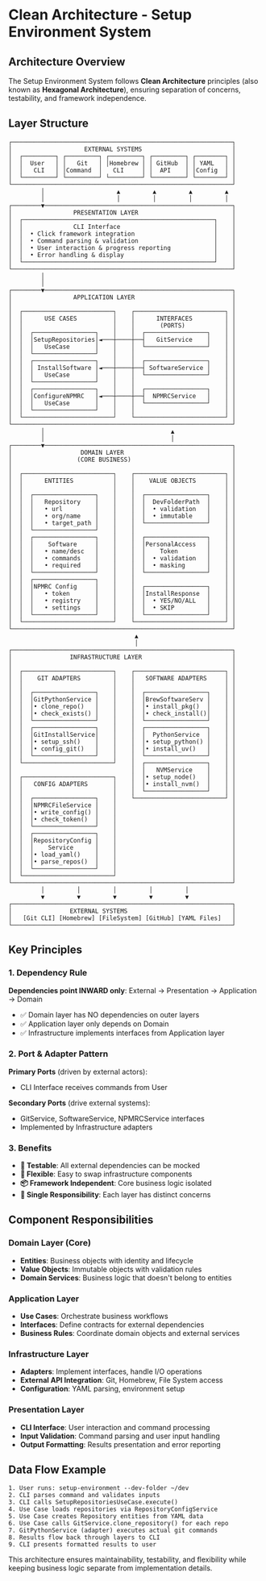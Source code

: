 # Clean Architecture - Setup Environment System

## Architecture Overview

The Setup Environment System follows **Clean Architecture** principles (also known as **Hexagonal Architecture**), ensuring separation of concerns, testability, and framework independence.

## Layer Structure

```
┌─────────────────────────────────────────────────────────────┐
│                    EXTERNAL SYSTEMS                         │
│  ┌─────────┐ ┌─────────┐ ┌─────────┐ ┌─────────┐ ┌────────┐ │
│  │  User   │ │   Git   │ │Homebrew │ │ GitHub  │ │ YAML   │ │  
│  │   CLI   │ │Command  │   CLI     │ │  API    │ │Config  │ │
│  └─────────┘ └─────────┘ └─────────┘ └─────────┘ └────────┘ │
└─────────────────────────────────────────────────────────────┘
         │                    ▲         ▲         ▲         ▲
         │                    │         │         │         │
┌────────▼────────────────────────────────────────────────────┐
│                 PRESENTATION LAYER                          │
│  ┌─────────────────────────────────────────────────────┐    │
│  │              CLI Interface                          │    │
│  │  • Click framework integration                      │    │
│  │  • Command parsing & validation                     │    │
│  │  • User interaction & progress reporting            │    │
│  │  • Error handling & display                         │    │
│  └─────────────────────────────────────────────────────┘    │
└─────────────────────────────────────────────────────────────┘
         │
         │
┌────────▼────────────────────────────────────────────────────┐
│                 APPLICATION LAYER                           │
│                                                             │
│  ┌─────────────────────────┐    ┌─────────────────────────┐ │
│  │      USE CASES          │    │      INTERFACES         │ │
│  │                         │    │       (PORTS)           │ │
│  │  ┌─────────────────┐    │    │  ┌─────────────────┐    │ │
│  │  │SetupRepositories│◄───┼────┼──┤   GitService    │    │ │
│  │  │   UseCase       │    │    │  └─────────────────┘    │ │
│  │  └─────────────────┘    │    │                         │ │
│  │  ┌─────────────────┐    │    │  ┌─────────────────┐    │ │
│  │  │ InstallSoftware │◄───┼────┼──┤ SoftwareService │    │ │
│  │  │   UseCase       │    │    │  └─────────────────┘    │ │
│  │  └─────────────────┘    │    │                         │ │
│  │  ┌─────────────────┐    │    │  ┌─────────────────┐    │ │
│  │  │ConfigureNPMRC   │◄───┼────┼──┤  NPMRCService   │    │ │
│  │  │   UseCase       │    │    │  └─────────────────┘    │ │
│  │  └─────────────────┘    │    │                         │ │
│  └─────────────────────────┘    └─────────────────────────┘ │
└─────────────────────────────────────────────────────────────┘
         │                                   ▲
         │                                   │
┌────────▼────────────────────────────────────────────────────┐
│                   DOMAIN LAYER                              │
│                  (CORE BUSINESS)                            │
│                                                             │
│  ┌─────────────────────────┐    ┌─────────────────────────┐ │
│  │      ENTITIES           │    │    VALUE OBJECTS        │ │
│  │                         │    │                         │ │
│  │  ┌─────────────────┐    │    │  ┌─────────────────┐    │ │
│  │  │   Repository    │    │    │  │  DevFolderPath  │    │ │
│  │  │   • url         │    │    │  │  • validation   │    │ │
│  │  │   • org/name    │    │    │  │  • immutable    │    │ │
│  │  │   • target_path │    │    │  └─────────────────┘    │ │
│  │  └─────────────────┘    │    │                         │ │
│  │  ┌─────────────────┐    │    │  ┌─────────────────┐    │ │
│  │  │    Software     │    │    │  │PersonalAccess   │    │ │
│  │  │   • name/desc   │    │    │  │    Token        │    │ │
│  │  │   • commands    │    │    │  │  • validation   │    │ │
│  │  │   • required    │    │    │  │  • masking      │    │ │
│  │  └─────────────────┘    │    │  └─────────────────┘    │ │
│  │  ┌─────────────────┐    │    │                         │ │
│  │  │NPMRC Config     │    │    │  ┌─────────────────┐    │ │
│  │  │   • token       │    │    │  │InstallResponse  │    │ │
│  │  │   • registry    │    │    │  │  • YES/NO/ALL   │    │ │
│  │  │   • settings    │    │    │  │  • SKIP         │    │ │
│  │  └─────────────────┘    │    │  └─────────────────┘    │ │
│  └─────────────────────────┘    └─────────────────────────┘ │
└─────────────────────────────────────────────────────────────┘
                                   ▲
                                   │
┌─────────────────────────────────────────────────────────────┐
│                INFRASTRUCTURE LAYER                         │
│                                                             │
│  ┌─────────────────────────┐    ┌─────────────────────────┐ │
│  │    GIT ADAPTERS         │    │   SOFTWARE ADAPTERS     │ │
│  │                         │    │                         │ │
│  │  ┌─────────────────┐    │    │  ┌─────────────────┐    │ │
│  │  │GitPythonService │    │    │  │BrewSoftwareServ │    │ │
│  │  │• clone_repo()   │    │    │  │• install_pkg()  │    │ │
│  │  │• check_exists() │    │    │  │• check_install()│    │ │
│  │  └─────────────────┘    │    │  └─────────────────┘    │ │
│  │  ┌─────────────────┐    │    │  ┌─────────────────┐    │ │
│  │  │GitInstallService│    │    │  │  PythonService  │    │ │
│  │  │• setup_ssh()    │    │    │  │• setup_python() │    │ │
│  │  │• config_git()   │    │    │  │• install_uv()   │    │ │
│  │  └─────────────────┘    │    │  └─────────────────┘    │ │
│  └─────────────────────────┘    │  ┌─────────────────┐    │ │
│                                 │  │   NVMService    │    │ │
│  ┌─────────────────────────┐    │  │• setup_node()   │    │ │
│  │   CONFIG ADAPTERS       │    │  │• install_nvm()  │    │ │
│  │                         │    │  └─────────────────┘    │ │
│  │  ┌─────────────────┐    │    └─────────────────────────┘ │
│  │  │NPMRCFileService │    │                                │
│  │  │• write_config() │    │                                │
│  │  │• check_token()  │    │                                │
│  │  └─────────────────┘    │                                │
│  │  ┌─────────────────┐    │                                │
│  │  │RepositoryConfig │    │                                │
│  │  │    Service      │    │                                │
│  │  │• load_yaml()    │    │                                │
│  │  │• parse_repos()  │    │                                │
│  │  └─────────────────┘    │                                │
│  └─────────────────────────┘                                │
└─────────────────────────────────────────────────────────────┘
         │         │         │         │         │
         ▼         ▼         ▼         ▼         ▼
┌─────────────────────────────────────────────────────────────┐
│                EXTERNAL SYSTEMS                             │
│   [Git CLI] [Homebrew] [FileSystem] [GitHub] [YAML Files]   │
└─────────────────────────────────────────────────────────────┘
```

## Key Principles

### 1. Dependency Rule
**Dependencies point INWARD only**: External → Presentation → Application → Domain

- ✅ Domain layer has NO dependencies on outer layers
- ✅ Application layer only depends on Domain
- ✅ Infrastructure implements interfaces from Application layer

### 2. Port & Adapter Pattern

**Primary Ports** (driven by external actors):
- CLI Interface receives commands from User

**Secondary Ports** (drive external systems):
- GitService, SoftwareService, NPMRCService interfaces
- Implemented by Infrastructure adapters

### 3. Benefits

- **🧪 Testable**: All external dependencies can be mocked
- **🔧 Flexible**: Easy to swap infrastructure components
- **📦 Framework Independent**: Core business logic isolated
- **🎯 Single Responsibility**: Each layer has distinct concerns

## Component Responsibilities

### Domain Layer (Core)
- **Entities**: Business objects with identity and lifecycle
- **Value Objects**: Immutable objects with validation rules
- **Domain Services**: Business logic that doesn't belong to entities

### Application Layer
- **Use Cases**: Orchestrate business workflows
- **Interfaces**: Define contracts for external dependencies
- **Business Rules**: Coordinate domain objects and external services

### Infrastructure Layer
- **Adapters**: Implement interfaces, handle I/O operations
- **External API Integration**: Git, Homebrew, File System access
- **Configuration**: YAML parsing, environment setup

### Presentation Layer
- **CLI Interface**: User interaction and command processing
- **Input Validation**: Command parsing and user input handling
- **Output Formatting**: Results presentation and error reporting

## Data Flow Example

```
1. User runs: setup-environment --dev-folder ~/dev
2. CLI parses command and validates inputs
3. CLI calls SetupRepositoriesUseCase.execute()
4. Use Case loads repositories via RepositoryConfigService
5. Use Case creates Repository entities from YAML data
6. Use Case calls GitService.clone_repository() for each repo
7. GitPythonService (adapter) executes actual git commands
8. Results flow back through layers to CLI
9. CLI presents formatted results to user
```

This architecture ensures maintainability, testability, and flexibility while keeping business logic separate from implementation details.